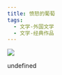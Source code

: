 ```yaml
---
title: 愤怒的葡萄
tags:
  - 文学-外国文学
  - 文学-经典作品
---
```


![](https://cdn.weread.qq.com/weread/cover/47/YueWen_29108643/s_YueWen_29108643.jpg)

undefined